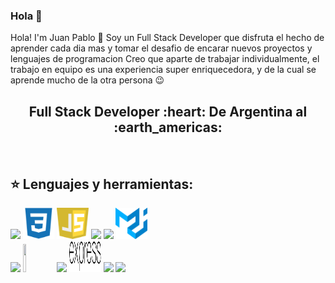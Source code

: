 ### Hola 👋

Hola! I'm Juan Pablo 👋
Soy un Full Stack Developer que disfruta el hecho de aprender cada dia mas y tomar el desafio de encarar nuevos proyectos y lenguajes de programacion 
Creo que aparte de trabajar individualmente, el trabajo en equipo es una experiencia super enriquecedora, y de la cual se aprende mucho de la otra persona 😉
<h2 align="center">
Full Stack Developer :heart: De Argentina al :earth_americas:
</h2>

&nbsp;&nbsp;


## :star: Lenguajes y herramientas:

<p>
  <code><img width="10%" src="https://www.vectorlogo.zone/logos/w3_html5/w3_html5-ar21.svg"></code>
  <code><img width="10%" height="50px" src="https://github.com/juanpescie/juanPescie/blob/main/logos/1200px-Devicon-css3-plain.svg.png"></code>
  <code><img width="10%" height="50px" src="https://github.com/juanpescie/juanPescie/blob/main/logos/javascript-1.svg"></code>
  <code><img width="10%" src="https://www.vectorlogo.zone/logos/git-scm/git-scm-ar21.svg"></code>
  <code><img width="10%" src="https://www.vectorlogo.zone/logos/getbootstrap/getbootstrap-ar21.svg"></code>
  <code><img width="10%" height="50px" src="https://github.com/juanpescie/juanPescie/blob/main/logos/material-ui-1.svg"></code>
  <br />
  <code><img width="10%" src="https://www.vectorlogo.zone/logos/reactjs/reactjs-ar21.svg"></code>
  <code><img width="10%" height="45" src="https://cdn.worldvectorlogo.com/logos/redux.svg"></code>
  <code><img width="10%" src="https://www.vectorlogo.zone/logos/nodejs/nodejs-ar21.svg"></code>
  <code><img  width="10%" height="50px" src="https://github.com/juanpescie/juanPescie/blob/main/logos/expressjs.svg"></code>
  <code><img width="10%" src="https://www.vectorlogo.zone/logos/postgresql/postgresql-ar21.svg"></code>
  <code><img width="10%" src="https://www.vectorlogo.zone/logos/sequelizejs/sequelizejs-ar21.svg"></code>
  <br />
</p>

&nbsp;






<!--
**juanpescie/juanPescie** is a ✨ _special_ ✨ repository because its `README.md` (this file) appears on your GitHub profile.

Here are some ideas to get you started:

- 🔭 I’m currently working on ...
- 🌱 I’m currently learning ...
- 👯 I’m looking to collaborate on ...
- 🤔 I’m looking for help with ...
- 💬 Ask me about ...
- 📫 How to reach me: ...
- 😄 Pronouns: ...
- ⚡ Fun fact: ...
-->
